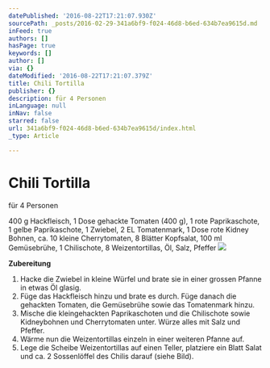 ```yaml
---
datePublished: '2016-08-22T17:21:07.930Z'
sourcePath: _posts/2016-02-29-341a6bf9-f024-46d8-b6ed-634b7ea9615d.md
inFeed: true
authors: []
hasPage: true
keywords: []
author: []
via: {}
dateModified: '2016-08-22T17:21:07.379Z'
title: Chili Tortilla
publisher: {}
description: für 4 Personen
inLanguage: null
inNav: false
starred: false
url: 341a6bf9-f024-46d8-b6ed-634b7ea9615d/index.html
_type: Article

---
```

# Chili Tortilla

für 4 Personen

400 g Hackfleisch, 1 Dose gehackte Tomaten (400 g), 1 rote Paprikaschote, 1 gelbe Paprikaschote, 1 Zwiebel, 2 EL Tomatenmark, 1 Dose rote Kidney Bohnen, ca. 10 kleine Cherrytomaten, 8 Blätter Kopfsalat, 100 ml Gemüsebrühe, 1 Chilischote, 8 Weizentortillas, Öl, Salz, Pfeffer
![](https://s3-us-west-2.amazonaws.com/the-grid-img/p/660418ab3b0845133cfea818a3af73219f59805c.jpg)

**Zubereitung**

1. Hacke die Zwiebel in kleine Würfel und brate sie in einer grossen Pfanne in etwas Öl glasig.
2. Füge das Hackfleisch hinzu und brate es durch. Füge danach die gehackten Tomaten, die Gemüsebrühe sowie das Tomatenmark hinzu.
3. Mische die kleingehackten Paprikaschoten und die Chilischote sowie Kidneybohnen und Cherrytomaten unter. Würze alles mit Salz und Pfeffer.
4. Wärme nun die Weizentortillas einzeln in einer weiteren Pfanne auf.
5. Lege die Scheibe Weizentortillas auf einen Teller, platziere ein Blatt Salat und ca. 2 Sossenlöffel des Chilis darauf (siehe Bild).